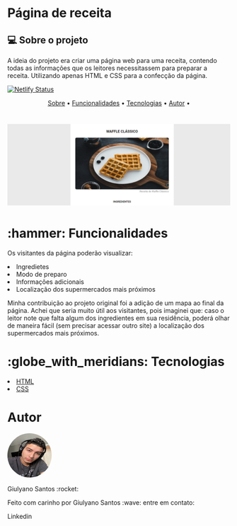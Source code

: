 # Página de receita 

## :computer: Sobre o projeto
<p id="sobre">A ideia do projeto era criar uma página web para uma receita, contendo todas as informações que os leitores necessitassem para preparar a receita. Utilizando apenas HTML e CSS para a confecção da página. </p>

[![Netlify Status](https://api.netlify.com/api/v1/badges/10a5cf43-3ce5-46d7-a6bd-af1cea83d86e/deploy-status)](https://app.netlify.com/sites/paginadereceita/deploys)

<p align="center">
 <a href="#sobre">Sobre</a> •
 <a href="#functions">Funcionalidades</a> • 
 <a href="#tecnologias">Tecnologias</a> •  
 <a href="#autor">Autor</a> •
</p>


<h1 align="center">
  <img alt="Prévia do site" title="#paginadereceita" src="/assets/banner-projeto.png" />
</h1>

<h1 id="functions"> :hammer: Funcionalidades</h1>
<p>Os visitantes da página poderão visualizar: </p>
<li> Ingredietes </li>
<li>  Modo de preparo </li>
<li>  Informações adicionais </li>
<li>  Localização dos supermercados mais próximos </li>
<p> Minha contribuição ao projeto original foi a adição de um mapa ao final da página. Achei que seria muito útil aos visitantes, pois imaginei que: caso o leitor note que falta algum dos ingredientes em sua residência, poderá olhar de maneira fácil (sem precisar acessar outro site) a localização dos supermercados mais próximos.</p>


<h1 id="tecnologias"> :globe_with_meridians: Tecnologias</h1>
<li><a href='https://developer.mozilla.org/en-US/docs/Web/HTML' target='_blank'> HTML </a></li>
<li><a href='https://developer.mozilla.org/en-US/docs/Web/CSS' target='_blank'> CSS </a></li>

<h1 id='autor'> Autor </h1>
<img src='/assets/autor-photo.jpeg' width='100px' height='100px' alt='foto do autor da página web' style="border-radius: 50%;">
<p> Giulyano Santos :rocket: </p>
<p> Feito com carinho por Giulyano Santos :wave: entre em contato: </p>
<a href='https://www.linkedin.com/in/giulyano-santos-a92b6917b/' style='text-decoration:none;' target='_blank'> Linkedin </a>

